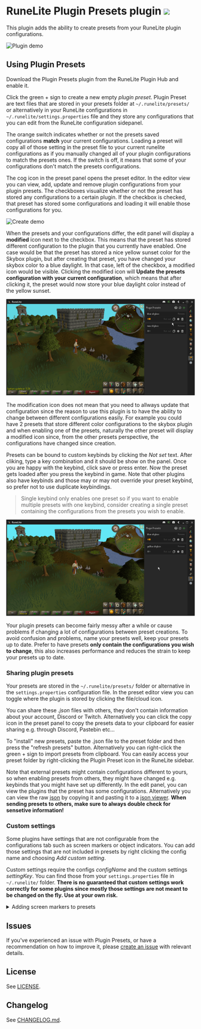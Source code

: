 # RuneLite Plugin Presets plugin [![](https://img.shields.io/endpoint?url=https://i.pluginhub.info/shields/installs/plugin/plugin-presets)](https://runelite.net/plugin-hub)

This plugin adds the ability to create presets from your RuneLite plugin configurations.

![Plugin demo](readme_visuals/plugin_presets_demo.gif)

## Using Plugin Presets

Download the Plugin Presets plugin from the RuneLite Plugin Hub and enable it.

Click the green + sign to create a new empty _plugin preset_. Plugin Preset are text files that are stored in your presets folder at `~/.runelite/presets/` or alternatively in your RuneLite configurations in `~/.runelite/settings.properties` file and they store any configurations that you can edit from the RuneLite configuration sidepanel.

The orange switch indicates whether or not the presets saved configurations **match** your current configurations. Loading a preset will copy all of those setting in the preset file to your current runelite configurations as if you manually changed all of your plugin configurations to match the presets ones. If the switch is off, it means that some of your configurations don't match the presets configurations.

The cog icon in the preset panel opens the preset editor. In the editor view you can view, add, update and remove plugin configurations from your plugin presets. The checkboxes visualize whether or not the preset has stored any configurations to a certain plugin. If the checkbox is checked, that preset has stored some configurations and loading it will enable those configurations for you.

![Create demo](readme_visuals/create_preset_demo.gif)

When the presets and your configurations differ, the edit panel will display a **modified** icon next to the checkbox. This means that the preset has stored different configuration to the plugin that you currently have enabled. One case would be that the preset has stored a nice yellow sunset color for the Skybox plugin, but after creating that preset, you have changed your skybox color to a blue daylight. In that case, left of the checkbox, a modified icon would be visible. Clicking the modified icon will **Update the presets configuration with your current configuration**, which means that after clicking it, the preset would now store your blue daylight color instead of the yellow sunset.

![Update demo](readme_visuals/update_preset_demo.gif)

The modification icon does not mean that you need to allways update that configuration since the reason to use this plugin is to have the ability to change between different configurations easily. For example you could have 2 presets that store different color configurations to the skybox plugin and when enabling one of the presets, naturally the other preset will display a modified icon since, from the other presets perspective, the configurations have changed since creation.  

Presets can be bound to custom keybinds by clicking the _Not set_ text. After cliking, type a key combination and it should be show on the panel. Once you are happy with the keybind, click save or press enter. Now the preset gets loaded after you press the keybind in game. Note that other plugins also have keybinds and those may or may not override your preset keybind, so prefer not to use duplicate keybindings.

> Single keybind only enables one preset so if you want to enable multiple presets with one keybind, consider creating a single preset containing the configurations from the presets you wish to enable.

![Keybind demo](readme_visuals/keybind_demo.gif)

Your plugin presets can become fairly messy after a while or cause problems if changing a lot of configurations between preset creations. To avoid confusion and problems, name your presets well, keep your presets up to date. Prefer to have presets **only contain the configurations you wish to change**, this also increases performance and reduces the strain to keep your presets up to date.

### Sharing plugin presets

Your presets are stored in the `~/.runelite/presets/` folder or alternative in the `settings.properties` configuration file. In the preset editor view you can toggle where the plugin is stored by clicking the file/cloud icon.

You can share these _.json_ files with others, they don't contain information about your account, Discord or Twitch. Alternatively you can click the copy icon in the preset panel to copy the presets data to your clipboard for easier sharing e.g. through Discord, Pastebin etc...

To "install" new presets, paste the .json file to the preset folder and then press the "refresh presets" button. Alternatively you can right-click the green + sign to import presets from clipboard. You can easily access your preset folder by right-clicking the Plugin Preset icon in the RuneLite sidebar.

Note that external presets might contain configurations different to yours, so when enabling presets from others, they might have changed e.g. keybinds that you might have set up differently. In the edit panel, you can view the plugins that the preset has some configurations. Alternatively you can view the raw [json](https://en.wikipedia.org/wiki/JSON) by copying it and pasting it to a [json viewer](http://jsonviewer.stack.hu/). **When sending presets to others, make sure to always double check for sensetive information!**

### Custom settings

Some plugins have settings that are not configurable from the configurations tab such as screen markers or object indicators. You can add those settings that are not included in presets by right clicking the config name and choosing _Add custom setting_.

Custom settings require the configs _configName_ and the custom settings _settingKey_. You can find those from your `settings.properties` file in `~/.runelite/` folder. **There is no guaranteed that custom settings work correctly for some plugins since mostly those settings are not meant to be changed on the fly. Use at your own risk.**

<details>
  <summary>Adding screen markers to presets</summary>
    Screen markers are not added to presets automatically since you can't edit markers from the configurations tab.
    To add markers to your presets, add custom setting "screenmarkers.markers" to your screen markers configurations and then "Markers" setting should be added to the preset.

![Update demo](readme_visuals/markers_demo.gif)
</details>

## Issues

If you've experienced an issue with Plugin Presets, or have a recommendation on how to improve it, please [create an issue](https://github.com/antero111/plugin-presets/issues/new) with relevant details.

## License

See [LICENSE](LICENSE).

## Changelog

See [CHANGELOG.md](CHANGELOG.md).
